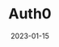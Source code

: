 ---
date: 2023-01-15
name: Auth0

title: Auth0
description: Auth0 is a cloud identity management SAAS application for the web, mobile, IoT, and internal software 
excerpt: >
    From improving customer experience through seamless sign-on to making MFA as easy as a click of a button – your login box must find the right balance between user convenience, privacy and security.That’s why Okta and Auth0 have joined forces. Because we know together we can help you build a better solution for Customer Identity (CIAM) that will reduce security and compliance risks, improve your UX, and help your developers maximize their time. 
layout: companies
permalink: companies/auth0/
canonical_url: 'https://decentralized-id.com/companies/auth0/'
categories: ["Companies"]
tags: ["Okta","Auth0"]
last_modified_at: 2023-01-15
toc: false
published: false
---